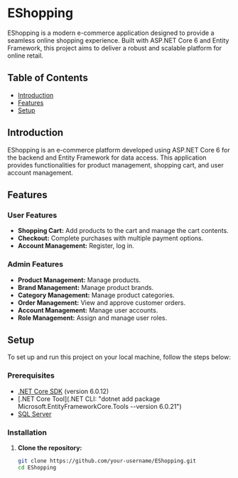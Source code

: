 # EShopping

EShopping is a modern e-commerce application designed to provide a seamless online shopping experience. Built with ASP.NET Core 6 and Entity Framework, this project aims to deliver a robust and scalable platform for online retail.

## Table of Contents

- [Introduction](#introduction)
- [Features](#features)
- [Setup](#setup)

## Introduction

EShopping is an e-commerce platform developed using ASP.NET Core 6 for the backend and Entity Framework for data access. This application provides functionalities for product management, shopping cart, and user account management.

## Features

### User Features

- **Shopping Cart:** Add products to the cart and manage the cart contents.
- **Checkout:** Complete purchases with multiple payment options.
- **Account Management:** Register, log in.

### Admin Features

- **Product Management:** Manage products.
- **Brand Management:** Manage product brands.
- **Category Management:** Manage product categories.
- **Order Management:** View and approve customer orders.
- **Account Management:** Manage user accounts.
- **Role Management:** Assign and manage user roles.

## Setup

To set up and run this project on your local machine, follow the steps below:

### Prerequisites

- [.NET Core SDK](https://dotnet.microsoft.com/download) (version 6.0.12)
- [.NET Core Tool](.NET CLI: "dotnet add package Microsoft.EntityFrameworkCore.Tools --version 6.0.21")
- [SQL Server](https://www.microsoft.com/en-us/sql-server/sql-server-downloads)

### Installation

1. **Clone the repository:**

   ```bash
   git clone https://github.com/your-username/EShopping.git
   cd EShopping
